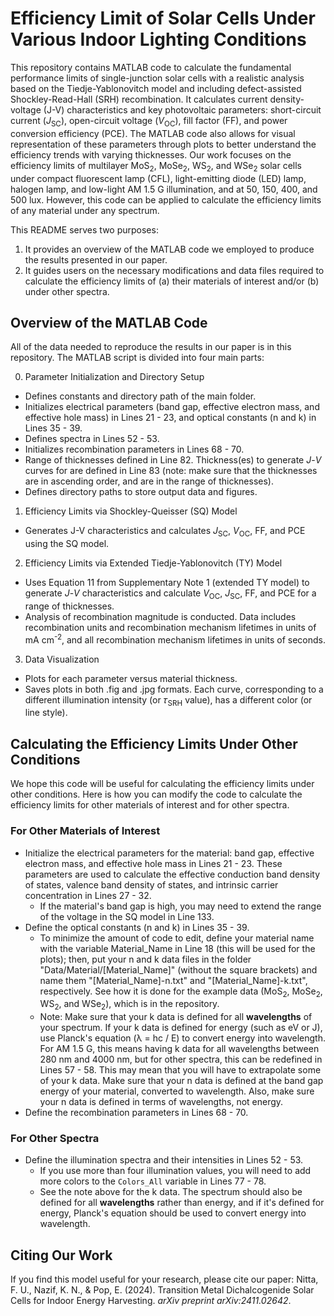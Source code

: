 # Efficiency Limit of Solar Cells Under Various Indoor Lighting Conditions
This repository contains MATLAB code to calculate the fundamental performance limits of single-junction solar cells with a realistic analysis based on the Tiedje-Yablonovitch model and including defect-assisted Shockley-Read-Hall (SRH) recombination. It calculates current density-voltage (J-V) characteristics and key photovoltaic parameters: short-circuit current (_J_<sub>SC</sub>), open-circuit voltage (_V_<sub>OC</sub>), fill factor (FF), and power conversion efficiency (PCE). The MATLAB code also allows for visual representation of these parameters through plots to better understand the efficiency trends with varying thicknesses. Our work focuses on the efficiency limits of multilayer MoS<sub>2</sub>, MoSe<sub>2</sub>, WS<sub>2</sub>, and WSe<sub>2</sub> solar cells under compact fluorescent lamp (CFL), light-emitting diode (LED) lamp, halogen lamp, and low-light AM 1.5 G illumination, and at 50, 150, 400, and 500 lux. However, this code can be applied to calculate the efficiency limits of any material under any spectrum.

This README serves two purposes:
1. It provides an overview of the MATLAB code we employed to produce the results presented in our paper.
2. It guides users on the necessary modifications and data files required to calculate the efficiency limits of (a) their materials of interest and/or (b) under other spectra.

## Overview of the MATLAB Code
All of the data needed to reproduce the results in our paper is in this repository. The MATLAB script is divided into four main parts:

0. Parameter Initialization and Directory Setup
  - Defines constants and directory path of the main folder.
  - Initializes electrical parameters (band gap, effective electron mass, and effective hole mass) in Lines 21 - 23, and optical constants (n and k) in Lines 35 - 39.
  - Defines spectra in Lines 52 - 53.
  - Initializes recombination parameters in Lines 68 - 70.
  - Range of thicknesses defined in Line 82. Thickness(es) to generate _J_-_V_ curves for are defined in Line 83 (note: make sure that the thicknesses are in ascending order, and are in the range of thicknesses).
  - Defines directory paths to store output data and figures.

1. Efficiency Limits via Shockley-Queisser (SQ) Model
  - Generates J-V characteristics and calculates _J_<sub>SC</sub>, _V_<sub>OC</sub>, FF, and PCE using the SQ model.

2. Efficiency Limits via Extended Tiedje-Yablonovitch (TY) Model
  - Uses Equation 11 from Supplementary Note 1 (extended TY model) to generate _J_-_V_ characteristics and calculate _V_<sub>OC</sub>, _J_<sub>SC</sub>, FF, and PCE for a range of thicknesses.
  - Analysis of recombination magnitude is conducted. Data includes recombination units and recombination mechanism lifetimes in units of mA cm<sup>-2</sup>, and all recombination mechanism lifetimes in units of seconds.

3. Data Visualization
  - Plots for each parameter versus material thickness.
  - Saves plots in both .fig and .jpg formats. Each curve, corresponding to a different illumination intensity (or 𝜏<sub>SRH</sub> value), has a different color (or line style).

## Calculating the Efficiency Limits Under Other Conditions
We hope this code will be useful for calculating the efficiency limits under other conditions. Here is how you can modify the code to calculate the efficiency limits for other materials of interest and for other spectra.

### For Other Materials of Interest
- Initialize the electrical parameters for the material: band gap, effective electron mass, and effective hole mass in Lines 21 - 23. These parameters are used to calculate the effective conduction band density of states, valence band density of states, and intrinsic carrier concentration in Lines 27 - 32.
  - If the material's band gap is high, you may need to extend the range of the voltage in the SQ model in Line 133. 
- Define the optical constants (n and k) in Lines 35 - 39.
  - To minimize the amount of code to edit, define your material name with the variable Material_Name in Line 18 (this will be used for the plots); then, put your n and k data files in the folder "Data/Material/[Material_Name]" (without the square brackets) and name them "[Material_Name]-n.txt" and "[Material_Name]-k.txt", respectively. See how it is done for the example data (MoS<sub>2</sub>, MoSe<sub>2</sub>, WS<sub>2</sub>, and WSe<sub>2</sub>), which is in the repository.
  - Note: Make sure that your k data is defined for all **wavelengths** of your spectrum. If your k data is defined for energy (such as eV or J), use Planck's equation (λ = hc / E) to convert energy into wavelength. For AM 1.5 G, this means having k data for all wavelengths between 280 nm and 4000 nm, but for other spectra, this can be redefined in Lines 57 - 58. This may mean that you will have to extrapolate some of your k data. Make sure that your n data is defined at the band gap energy of your material, converted to wavelength. Also, make sure your n data is defined in terms of wavelengths, not energy.
- Define the recombination parameters in Lines 68 - 70.

### For Other Spectra
- Define the illumination spectra and their intensities in Lines 52 - 53.
    - If you use more than four illumination values, you will need to add more colors to the `Colors_All` variable in Lines 77 - 78.
    - See the note above for the k data. The spectrum should also be defined for all **wavelengths** rather than energy, and if it's defined for energy, Planck's equation should be used to convert energy into wavelength.
 
## Citing Our Work
If you find this model useful for your research, please cite our paper: Nitta, F. U., Nazif, K. N., & Pop, E. (2024). Transition Metal Dichalcogenide Solar Cells for Indoor Energy Harvesting. 
_arXiv preprint arXiv:2411.02642_.
